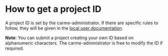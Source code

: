 # How to get a project ID

A project ID is set by the carme-administrator. If there are specific rules to follow, they will be given in the [local user documentation](../../Docu/docu-access/docu-access.md). 


**Note**: You can submit a project creating your own ID based on alphanumeric characters. The carme-administrator is free to modify the ID if required.
